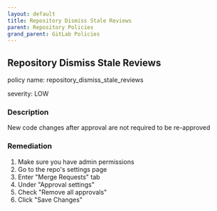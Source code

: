 ```yaml
---
layout: default
title: Repository Dismiss Stale Reviews
parent: Repository Policies
grand_parent: GitLab Policies
---
```



## Repository Dismiss Stale Reviews
policy name: repository_dismiss_stale_reviews

severity: LOW

### Description
New code changes after approval are not required to be re-approved


### Remediation
1. Make sure you have admin permissions
2. Go to the repo's settings page
3. Enter "Merge Requests" tab
4. Under "Approval settings"
5. Check "Remove all approvals"
6. Click "Save Changes"




